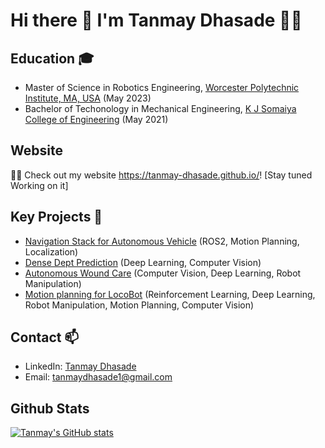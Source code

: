 # Hi there 👋 I'm Tanmay Dhasade 👨‍💻

## Education 🎓
- Master of Science in Robotics Engineering, [Worcester Polytechnic Institute, MA, USA](https://www.wpi.edu/) (May 2023)
- Bachelor of Techonology in Mechanical Engineering, [K J Somaiya College of Engineering]() (May 2021)
<!--
Masters Student at Worcester Polytechnic Institute, particularly insetested in **Path Planning, Computer Vision, Decision Making** and **Mechatronics**. ✨

* 🎓   Bachelor of Technology in Mechanical Engineering.
-->
## Website 
✍🏻   Check out my website https://tanmay-dhasade.github.io/! [Stay tuned Working on it]

## Key Projects 🔭
- [Navigation Stack for Autonomous Vehicle](https://github.com/Tensor-Robotics/navigation_stack) (ROS2, Motion Planning, Localization)
- [Dense Dept Prediction](https://github.com/tanmay-dhasade/Depth-Prediction-DR) (Deep Learning, Computer Vision)
- [Autonomous Wound Care](https://github.com/pinakjani/Autonomous_Wound_Care) (Computer Vision, Deep Learning, Robot Manipulation)
- [Motion planning for LocoBot](https://github.com/tanmay-dhasade/DR-docker) (Reinforcement Learning, Deep Learning, Robot Manipulation, Motion Planning, Computer Vision)


## Contact 📫
<!-- - Website: [aniketmpatil.github.io](https://aniketmpatil.github.io/) -->

- LinkedIn: [Tanmay Dhasade](https://www.linkedin.com/in/tanmayrd/)
- Email: [tanmaydhasade1@gmail.com](mailto:tanmaydhasade1@gmail.com)


## Github Stats
[![Tanmay's GitHub stats](https://github-readme-stats.vercel.app/api?username=tanmay-dhasade&show_icons=true&theme=tokyonight)](https://github.com/tamay-dhasade/github-readme-stats)
<!--
**Tan771/tan771** is a ✨ _special_ ✨ repository because its `README.md` (this file) appears on your GitHub profile.

Here are some ideas to get you started:

- 🔭 I’m currently working on ...
- 🌱 I’m currently learning ...
- 👯 I’m looking to collaborate on ...
- 🤔 I’m looking for help with ...
- 💬 Ask me about ...
- 📫 How to reach me: ...
- 😄 Pronouns: ...
- ⚡ Fun fact: ...
-->
